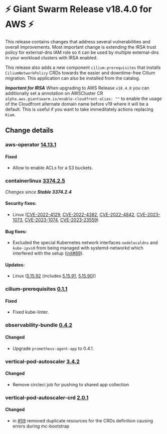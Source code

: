 # :zap: Giant Swarm Release v18.4.0 for AWS :zap:

This release contains changes that address several vulnerabilities and overall improvements. Most important change is extending the IRSA trust policy for external-dns IAM role so it can be used by multiple external-dns in your workload clusters with IRSA enabled.

This release also adds a new component `cilium-prerequisites` that installs `CiliumNetworkPolicy` CRDs towards the easier and downtime-free Cilium migration. This application can also be installed from the catalog.

***Important for IRSA***
When upgrading to AWS Release `v18.4.0` you can additionally set a annotation on AWSCluster CR `alpha.aws.giantswarm.io/enable-cloudfront-alias: ""` to enable the usage of the Cloudfront alternate domain name before v19 where it will be a default. This is useful if you want to take immeditately actions replacing `Kiam`.

## Change details


### aws-operator [14.13.1](https://github.com/giantswarm/aws-operator/releases/tag/v14.13.1)

#### Fixed
- Allow to enable ACLs for a S3 buckets.



### containerlinux [3374.2.5](https://www.flatcar-linux.org/releases/#release-3374.2.5)

 _Changes since **Stable 3374.2.4**_
 
 #### Security fixes:
 
 - Linux ([CVE-2022-4129](https://nvd.nist.gov/vuln/detail/CVE-2022-4129), [CVE-2022-4382](https://nvd.nist.gov/vuln/detail/CVE-2022-4382), [CVE-2022-4842](https://nvd.nist.gov/vuln/detail/CVE-2022-4842), [CVE-2023-1073](https://nvd.nist.gov/vuln/detail/CVE-2023-1073), [CVE-2023-1074](https://nvd.nist.gov/vuln/detail/CVE-2023-1074), [CVE-2023-23559](https://nvd.nist.gov/vuln/detail/CVE-2023-23559))
 
 #### Bug fixes:
 
 - Excluded the special Kubernetes network interfaces `nodelocaldns` and `kube-ipvs0` from being managed with systemd-networkd which interfered with the setup ([init#89](https://github.com/flatcar/init/pull/89)).
 
 #### Updates:
 
 - Linux ([5.15.92](https://lwn.net/Articles/922340) (includes [5.15.91](https://lwn.net/Articles/921851), [5.15.90](https://lwn.net/Articles/921029)))



### cilium-prerequisites [0.1.1](https://github.com/giantswarm/cilium-prerequisites/releases/tag/v0.1.1)

#### Fixed 
- Fixed kube-linter.



### observability-bundle [0.4.2](https://github.com/giantswarm/observability-bundle/releases/tag/v0.4.2)

#### Changed
- Upgrade `prometheus-agent-app` to 0.4.1.



### vertical-pod-autoscaler [3.4.2](https://github.com/giantswarm/vertical-pod-autoscaler-app/releases/tag/v3.4.2)

#### Changed
- Remove circleci job for pushing to shared app collection



### vertical-pod-autoscaler-crd [2.0.1](https://github.com/giantswarm/vertical-pod-autoscaler-crd/releases/tag/v2.0.1)

#### Changed
- in [#59](https://github.com/giantswarm/vertical-pod-autoscaler-crd/pull/59) removed duplicate resources for the CRDs definition causing errors during mc-bootstrap



